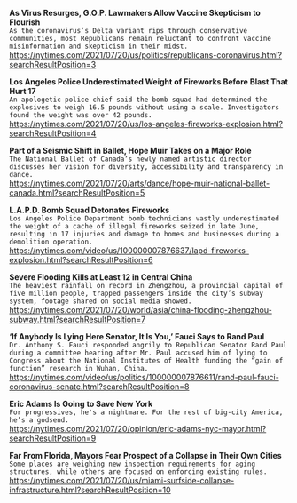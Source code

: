 **As Virus Resurges, G.O.P. Lawmakers Allow Vaccine Skepticism to Flourish**\
`As the coronavirus’s Delta variant rips through conservative communities, most Republicans remain reluctant to confront vaccine misinformation and skepticism in their midst.`\
https://nytimes.com/2021/07/20/us/politics/republicans-coronavirus.html?searchResultPosition=3

**Los Angeles Police Underestimated Weight of Fireworks Before Blast That Hurt 17**\
`An apologetic police chief said the bomb squad had determined the explosives to weigh 16.5 pounds without using a scale. Investigators found the weight was over 42 pounds.`\
https://nytimes.com/2021/07/20/us/los-angeles-fireworks-explosion.html?searchResultPosition=4

**Part of a Seismic Shift in Ballet, Hope Muir Takes on a Major Role**\
`The National Ballet of Canada’s newly named artistic director discusses her vision for diversity, accessibility and transparency in dance.`\
https://nytimes.com/2021/07/20/arts/dance/hope-muir-national-ballet-canada.html?searchResultPosition=5

**L.A.P.D. Bomb Squad Detonates Fireworks**\
`Los Angeles Police Department bomb technicians vastly underestimated the weight of a cache of illegal fireworks seized in late June, resulting in 17 injuries and damage to homes and businesses during a demolition operation.`\
https://nytimes.com/video/us/100000007876637/lapd-fireworks-explosion.html?searchResultPosition=6

**Severe Flooding Kills at Least 12 in Central China**\
`The heaviest rainfall on record in Zhengzhou, a provincial capital of five million people, trapped passengers inside the city’s subway system, footage shared on social media showed.`\
https://nytimes.com/2021/07/20/world/asia/china-flooding-zhengzhou-subway.html?searchResultPosition=7

**‘If Anybody Is Lying Here Senator, It Is You,’ Fauci Says to Rand Paul**\
`Dr. Anthony S. Fauci responded angrily to Republican Senator Rand Paul during a committee hearing after Mr. Paul accused him of lying to Congress about the National Institutes of Health funding the “gain of function” research in Wuhan, China.`\
https://nytimes.com/video/us/politics/100000007876611/rand-paul-fauci-coronavirus-senate.html?searchResultPosition=8

**Eric Adams Is Going to Save New York**\
`For progressives, he's a nightmare. For the rest of big-city America,  he’s a godsend.`\
https://nytimes.com/2021/07/20/opinion/eric-adams-nyc-mayor.html?searchResultPosition=9

**Far From Florida, Mayors Fear Prospect of a Collapse in Their Own Cities**\
`Some places are weighing new inspection requirements for aging structures, while others are focused on enforcing existing rules.`\
https://nytimes.com/2021/07/20/us/miami-surfside-collapse-infrastructure.html?searchResultPosition=10

